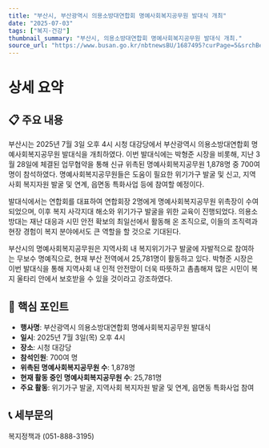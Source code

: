 ```yaml
---
title: "부산시, 부산광역시 의용소방대연합회 명예사회복지공무원 발대식 개최"
date: "2025-07-03"
tags: ["복지·건강"]
thumbnail_summary: "부산시, 의용소방대연합회 명예사회복지공무원 발대식 개최."
source_url: "https://www.busan.go.kr/nbtnewsBU/1687495?curPage=5&srchBeginDt=&srchEndDt=&srchKey=&srchText="
---
```


# 상세 요약

## 📋 주요 내용
부산시는 2025년 7월 3일 오후 4시 시청 대강당에서 부산광역시 의용소방대연합회 명예사회복지공무원 발대식을 개최하였다. 이번 발대식에는 박형준 시장을 비롯해, 지난 3월 28일에 체결된 업무협약을 통해 신규 위촉된 명예사회복지공무원 1,878명 중 700여 명이 참석하였다. 명예사회복지공무원들은 도움이 필요한 위기가구 발굴 및 신고, 지역사회 복지자원 발굴 및 연계, 읍면동 특화사업 등에 참여할 예정이다.

발대식에서는 연합회를 대표하여 연합회장 2명에게 명예사회복지공무원 위촉장이 수여되었으며, 이후 복지 사각지대 해소와 위기가구 발굴을 위한 교육이 진행되었다. 의용소방대는 재난 대응과 시민 안전 확보의 최일선에서 활동해 온 조직으로, 이들의 조직력과 현장 경험이 복지 분야에서도 큰 역할을 할 것으로 기대된다.

부산시의 명예사회복지공무원은 지역사회 내 복지위기가구 발굴에 자발적으로 참여하는 무보수 명예직으로, 현재 부산 전역에서 25,781명이 활동하고 있다. 박형준 시장은 이번 발대식을 통해 지역사회 내 인적 안전망이 더욱 따뜻하고 촘촘해져 많은 시민이 복지 울타리 안에서 보호받을 수 있을 것이라고 강조하였다.

## 🎯 핵심 포인트
- **행사명**: 부산광역시 의용소방대연합회 명예사회복지공무원 발대식
- **일시**: 2025년 7월 3일(목) 오후 4시
- **장소**: 시청 대강당
- **참석인원**: 700여 명
- **위촉된 명예사회복지공무원 수**: 1,878명
- **현재 활동 중인 명예사회복지공무원 수**: 25,781명
- **주요 활동**: 위기가구 발굴, 지역사회 복지자원 발굴 및 연계, 읍면동 특화사업 참여

## 📞 세부문의
복지정책과 (051-888-3195)